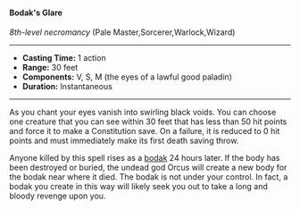 #### Bodak's Glare
*8th-level necromancy* (Pale Master,Sorcerer,Warlock,Wizard)
___
- **Casting Time:** 1 action
- **Range:** 30 feet
- **Components:** V, S, M (the eyes of a lawful good paladin)
- **Duration:** Instantaneous
---
As you chant your eyes vanish into swirling black voids. You can choose one creature that you can see within 30 feet that has less than 50 hit points and force it to make a Constitution save. On a failure, it is reduced to 0 hit points and must immediately make its first death saving throw.

Anyone killed by this spell rises as a [bodak](../../Creatures/Bodak.md) 24 hours later. If the body has been destroyed or buried, the undead god Orcus will create a new body for the bodak near where it died. The bodak is not under your control. In fact, a bodak you create in this way will likely seek you out to take a long and bloody revenge upon you.
